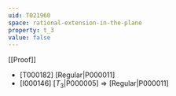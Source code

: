 ```yaml
---
uid: T021960
space: rational-extension-in-the-plane
property: t_3
value: false
---
```

[[Proof]]

* [T000182] [Regular|P000011]
* [I000146] [$T_3$|P000005] => [Regular|P000011]

